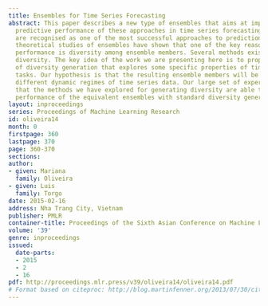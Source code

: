 ```yaml
---
title: Ensembles for Time Series Forecasting
abstract: This paper describes a new type of ensembles that aims at improving the
  predictive performance of these approaches in time series forecasting. Ensembles
  are recognised as one of the most successful approaches to prediction tasks. Previous
  theoretical studies of ensembles have shown that one of the key reasons for this
  performance is diversity among ensemble members. Several methods exist to generate
  diversity. The key idea of the work we are presenting here is to propose a new form
  of diversity generation that explores some specific properties of time series prediction
  tasks. Our hypothesis is that the resulting ensemble members will be better at addressing
  different dynamic regimes of time series data. Our large set of experiments confirms
  that the methods we have explored for generating diversity are able to improve the
  performance of the equivalent ensembles with standard diversity generation procedures.
layout: inproceedings
series: Proceedings of Machine Learning Research
id: oliveira14
month: 0
firstpage: 360
lastpage: 370
page: 360-370
sections: 
author:
- given: Mariana
  family: Oliveira
- given: Luis
  family: Torgo
date: 2015-02-16
address: Nha Trang City, Vietnam
publisher: PMLR
container-title: Proceedings of the Sixth Asian Conference on Machine Learning
volume: '39'
genre: inproceedings
issued:
  date-parts:
  - 2015
  - 2
  - 16
pdf: http://proceedings.mlr.press/v39/oliveira14/oliveira14.pdf
# Format based on citeproc: http://blog.martinfenner.org/2013/07/30/citeproc-yaml-for-bibliographies/
---
```

